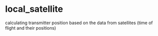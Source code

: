 # local_satellite
calculating transmitter position based on the data from satellites (time of flight and their positions)

